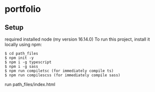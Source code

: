 # portfolio
## Setup
required installed node (my version 16.14.0)
To run this project, install it locally using npm:

```
$ cd path_files
$ npm init -y
$ npm i -g typescript
$ npm i -g sass
$ npm run compiletsc (for immediately compile ts)
$ npm run compilescss (for immediately compile sass)
```
run path_files/index.html
